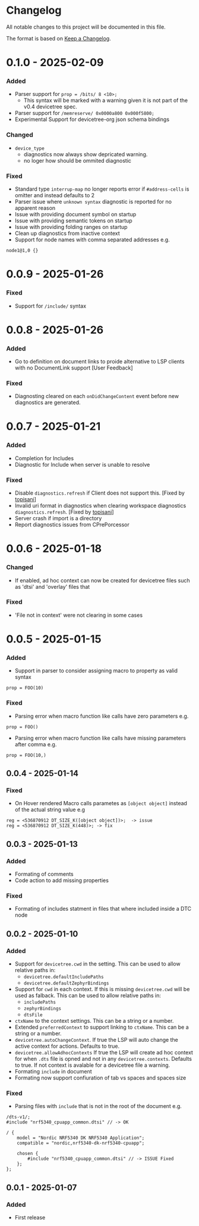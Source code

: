 # Changelog

All notable changes to this project will be documented in this file.

The format is based on [Keep a Changelog](https://keepachangelog.com/en/1.0.0/).

# 0.1.0 - 2025-02-09

### Added

- Parser support for `prop = /bits/ 8 <10>;`
  - This syntax will be marked with a warning given it is not part of the v0.4 devicetree spec.
- Parser support for `/memreserve/ 0x0000a800 0x000f5800;`
- Experimental Support for devicetree-org json schema bindings

### Changed

- `device_type`
  - diagnostics now always show depricated warning.
  - no loger how should be ommited diagnostic

### Fixed

- Standard type `interrup-map` no longer reports error if `#address-cells` is omitter and instead defaults to 2
- Parser issue where `unknown syntax` diagnostic is reported for no apparent reason
- Issue with providing document symbol on startup
- Issue with providing semantic tokens on startup
- Issue with providing folding ranges on startup
- Clean up diagnostics from inactive context
- Support for node names with comma separated addresses e.g.

```devicetree
node1@1,0 {}
```

# 0.0.9 - 2025-01-26

### Fixed

- Support for `/include/` syntax

# 0.0.8 - 2025-01-26

### Added

- Go to definition on document links to proide alternative to LSP clients with no DocumentLink support [User Feedback]

### Fixed

- Diagnosting cleared on each `onDidChangeContent` event before new diagnostics are generated.

# 0.0.7 - 2025-01-21

### Added

- Completion for Includes
- Diagnostic for Include when server is unable to resolve

### Fixed

- Disable `diagnostics.refresh` if Client does not support this. [Fixed by [topisani](https://github.com/topisani)]
- Invalid uri format in diagnostics when clearing workspace diagnostics `diagnostics.refresh`. [Fixed by [topisani](https://github.com/topisani)]
- Server crash if import is a directory
- Report diagnostics issues from CPrePorcessor

# 0.0.6 - 2025-01-18

### Changed

- If enabled, ad hoc context can now be created for devicetree files such as 'dtsi' and 'overlay' files that

### Fixed

- 'File not in context' were not clearing in some cases

# 0.0.5 - 2025-01-15

### Added

- Support in parser to consider assigning macro to property as valid syntax

```devicetree
prop = FOO(10)
```

### Fixed

- Parsing error when macro function like calls have zero parameters e.g.

```devicetree
prop = FOO()
```

- Parsing error when macro function like calls have missing parameters after comma e.g.

```devicetree
prop = FOO(10,)
```

## 0.0.4 - 2025-01-14

### Fixed

- On Hover rendered Macro calls parametes as `[object object]` instead of the actual string value e.g

```devicetree
reg = <536870912 DT_SIZE_K([object object])>;  -> issue
reg = <536870912 DT_SIZE_K(448)>; -> fix
```

## 0.0.3 - 2025-01-13

### Added

- Formating of comments
- Code action to add missing properties

### Fixed

- Formating of includes statment in files that where included inside a DTC node

## 0.0.2 - 2025-01-10

### Added

- Support for `devicetree.cwd` in the setting. This can be used to allow relative paths in:
  - `devicetree.defaultIncludePaths`
  - `devicetree.defaultZephyrBindings`
- Support for `cwd` in each context. If this is missing `devicetree.cwd` will be used as falback. This can be used to allow relative paths in:
  - `includePaths`
  - `zephyrBindings`
  - `dtsFile`
- `ctxName` to the context settings. This can be a string or a number.
- Extended `preferredContext` to support linking to `ctxName`. This can be a string or a number.
- `devicetree.autoChangeContext`. If true the LSP will auto change the active context for actions. Defaults to true.
- `devicetree.allowAdhocContexts` If true the LSP will create ad hoc context for when `.dts` file is opned and not in any `devicetree.contexts`. Defaults to true. If not context is avalable for a devicetree file a warning.
- Formating `include` in document
- Formating now support confiuration of tab vs spaces and spaces size

### Fixed

- Parsing files with `include` that is not in the root of the document e.g.

```devicetree
/dts-v1/;
#include "nrf5340_cpuapp_common.dtsi" // -> OK

/ {
	model = "Nordic NRF5340 DK NRF5340 Application";
	compatible = "nordic,nrf5340-dk-nrf5340-cpuapp";

	chosen {
		#include "nrf5340_cpuapp_common.dtsi" // -> ISSUE Fixed
	};
};
```

## 0.0.1 - 2025-01-07

### Added

- First release
